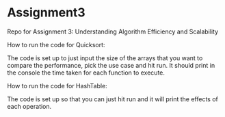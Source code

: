 # Assignment3
Repo for Assignment 3: Understanding Algorithm Efficiency and Scalability

How to run the code for Quicksort:

The code is set up to just input the size of the arrays that you want to compare the performance, pick the use case and hit run. It should print in the console the time taken for each function to execute.

How to run the code for HashTable:

The code is set up so that you can just hit run and it will print the effects of each operation.
